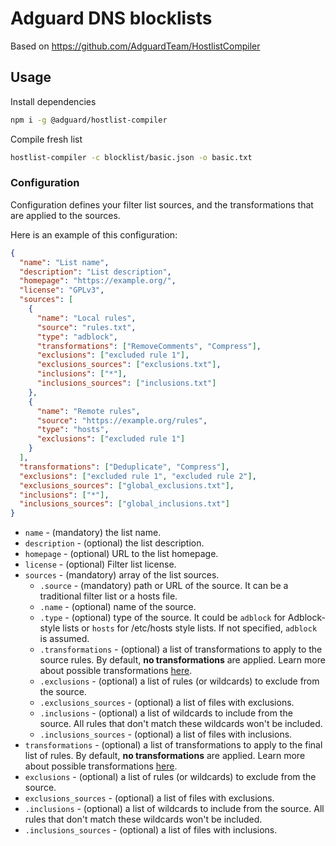 # Adguard DNS blocklists

Based on https://github.com/AdguardTeam/HostlistCompiler

## <a name="usage"></a> Usage

Install dependencies
```bash
npm i -g @adguard/hostlist-compiler
```

Compile fresh list
```bash
hostlist-compiler -c blocklist/basic.json -o basic.txt
```

### <a name="configuration"></a> Configuration

Configuration defines your filter list sources, and the transformations that are applied to the sources.

Here is an example of this configuration:

```json
{
  "name": "List name",
  "description": "List description",
  "homepage": "https://example.org/",
  "license": "GPLv3",
  "sources": [
    {
      "name": "Local rules",
      "source": "rules.txt",
      "type": "adblock",
      "transformations": ["RemoveComments", "Compress"],
      "exclusions": ["excluded rule 1"],
      "exclusions_sources": ["exclusions.txt"],
      "inclusions": ["*"],
      "inclusions_sources": ["inclusions.txt"]
    },
    {
      "name": "Remote rules",
      "source": "https://example.org/rules",
      "type": "hosts",
      "exclusions": ["excluded rule 1"]
    }
  ],
  "transformations": ["Deduplicate", "Compress"],
  "exclusions": ["excluded rule 1", "excluded rule 2"],
  "exclusions_sources": ["global_exclusions.txt"],
  "inclusions": ["*"],
  "inclusions_sources": ["global_inclusions.txt"]
}
```

- `name` - (mandatory) the list name.
- `description` - (optional) the list description.
- `homepage` - (optional) URL to the list homepage.
- `license` - (optional) Filter list license.
- `sources` - (mandatory) array of the list sources.
  - `.source` - (mandatory) path or URL of the source. It can be a traditional filter list or a hosts file.
  - `.name` - (optional) name of the source.
  - `.type` - (optional) type of the source. It could be `adblock` for Adblock-style lists or `hosts` for /etc/hosts style lists. If not specified, `adblock` is assumed.
  - `.transformations` - (optional) a list of transformations to apply to the source rules. By default, **no transformations** are applied. Learn more about possible transformations [here](#transformations).
  - `.exclusions` - (optional) a list of rules (or wildcards) to exclude from the source.
  - `.exclusions_sources` - (optional) a list of files with exclusions.
  - `.inclusions` - (optional) a list of wildcards to include from the source. All rules that don't match these wildcards won't be included.
  - `.inclusions_sources` - (optional) a list of files with inclusions.
- `transformations` - (optional) a list of transformations to apply to the final list of rules. By default, **no transformations** are applied. Learn more about possible transformations [here](#transformations).
- `exclusions` - (optional) a list of rules (or wildcards) to exclude from the source.
- `exclusions_sources` - (optional) a list of files with exclusions.
- `.inclusions` - (optional) a list of wildcards to include from the source. All rules that don't match these wildcards won't be included.
- `.inclusions_sources` - (optional) a list of files with inclusions.

